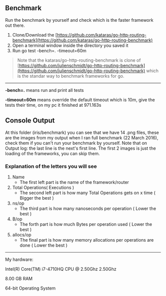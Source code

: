 ## Benchmark

Run the benchmark by yourself and check which is the faster framework out there.

1. Clone/Download the [https://github.com/kataras/go-http-routing-benchmark](https://github.com/kataras/go-http-routing-benchmark)
2. Open a terminal window inside the directory you saved it
3. Run go test -bench=. -timeout=60m



>Note that the kataras/go-http-routing-benchmark is clone of [https://github.com/julienschmidt/go-http-routing-benchmark](https://github.com/julienschmidt/go-http-routing-benchmark) which is the standar way to benchmark frameworks for go.

-------------------------------------------

**-bench=.** means run and print all tests 


**-timeout=60m** means override the default timeout which is 10m, give the tests their time, on my pc it finished at 971.163s



## Console Output 

At this folder (iris/benchmark)  you can see that we have 14 .png files, these are the images from my output when I ran  full benchmark (22 March 2016), check them if you can't run your benchmark by yourself. Note that on Output log: the last line is the next's first line. The first 2 images is just the loading of the frameworks, you can skip them.

### Explanation of the letters you will see


1. Name
	- The first left part is the name of the framework/router
2. Total Operations( Executions )
	- The second left part is how many Total Operations gets on x time ( Bigger the best )
3. ns/op 
	- The third part is how many nanoseconds per operation ( Lower the best )
4. B/op
	- The forth part is how much Bytes per operation used ( Lower the best )
5. allocs/op
	- The final part is how many memory allocations per operations are done ( Lower the best )




------------------------------------------
My hardware:


Intel(R) Core(TM) i7-4710HQ CPU @ 2.50Ghz 2.50Ghz


8.00 GB RAM

64-bit Operating System